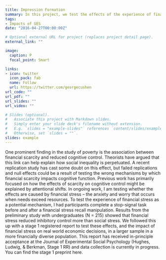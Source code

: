```yaml
---
title: Impression Formation
summary: In this project, we test the effects of the experience of financial stress on inhibitory control, an executive function associated with self-control.
tags:
- Impacts of SES
date: "2016-04-27T00:00:00Z"

# Optional external URL for project (replaces project detail page).
external_link: ""

image:
  caption: P
  focal_point: Smart

links:
- icon: twitter
  icon_pack: fab
  name: Follow
  url: https://twitter.com/georgecushen
url_code: ""
url_pdf: ""
url_slides: ""
url_video: ""

# Slides (optional).
#   Associate this project with Markdown slides.
#   Simply enter your slide deck's filename without extension.
#   E.g. `slides = "example-slides"` references `content/slides/example-slides.md`.
#   Otherwise, set `slides = ""`.
slides: example
---
```


One prominent finding in the study of poverty is the association between financial scarcity and reduced cognitive control. Theorists have argued that this link can help explain how social inequality is perpetuated. A recent replication study has cast some doubt on this effect, but failed replications and null effects could be a result of testing the wrong mechanisms by which financial scarcity impacts cognitive function. Previous work has primarily focused on how the effects of scarcity on cognitive control might be explained by attentional shifts. In ongoing work, I am testing whether the effects are caused by financial stress – the anxiety and worry that occurs when needs exceed resources. To test the experience of financial stress as a potential mechanism, I had participants complete a stop-signal task before and after a financial stress recall manipulation. Results from the preliminary study with undergraduates (N = 215) showed that financial stress reduced inhibitory control more than social stress. We followed this up with a stage 1 registered report to test these effects, and the impact of financial stress on real world economic decisions, in a larger sample in a more financially diverse population. This report has received in-principle acceptance at the Journal of Experimental Social Psychology (Hughes, Ludwig, & Berkman, Stage 1 RR) and data collection is currently in progress. You can find the stage 1 preprint here.
